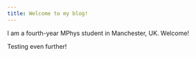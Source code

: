 ```yaml
---
title: Welcome to my blog!
---
```

I am a fourth-year MPhys student in Manchester, UK. Welcome!


Testing even further!

